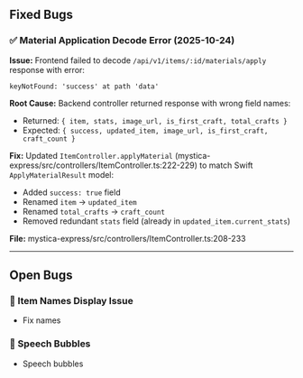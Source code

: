 ## Fixed Bugs

### ✅ Material Application Decode Error (2025-10-24)
**Issue:** Frontend failed to decode `/api/v1/items/:id/materials/apply` response with error:
```
keyNotFound: 'success' at path 'data'
```

**Root Cause:** Backend controller returned response with wrong field names:
- Returned: `{ item, stats, image_url, is_first_craft, total_crafts }`
- Expected: `{ success, updated_item, image_url, is_first_craft, craft_count }`

**Fix:** Updated `ItemController.applyMaterial` (mystica-express/src/controllers/ItemController.ts:222-229) to match Swift `ApplyMaterialResult` model:
- Added `success: true` field
- Renamed `item` → `updated_item`
- Renamed `total_crafts` → `craft_count`
- Removed redundant `stats` field (already in `updated_item.current_stats`)

**File:** mystica-express/src/controllers/ItemController.ts:208-233

---

## Open Bugs

### 🐛 Item Names Display Issue
- Fix names

### 🐛 Speech Bubbles
- Speech bubbles